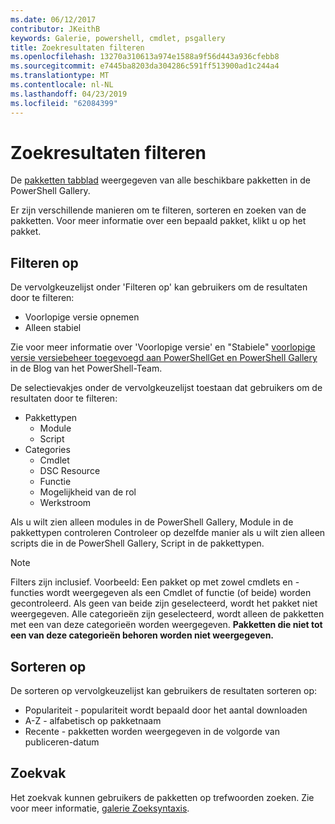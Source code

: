 ```yaml
---
ms.date: 06/12/2017
contributor: JKeithB
keywords: Galerie, powershell, cmdlet, psgallery
title: Zoekresultaten filteren
ms.openlocfilehash: 13270a310613a974e1588a9f56d443a936cfebb8
ms.sourcegitcommit: e7445ba8203da304286c591ff513900ad1c244a4
ms.translationtype: MT
ms.contentlocale: nl-NL
ms.lasthandoff: 04/23/2019
ms.locfileid: "62084399"
---
```

# <a name="filtering-search-results"></a>Zoekresultaten filteren

De [pakketten tabblad](https://www.powershellgallery.com/packages) weergegeven van alle beschikbare pakketten in de PowerShell Gallery.

Er zijn verschillende manieren om te filteren, sorteren en zoeken van de pakketten.
Voor meer informatie over een bepaald pakket, klikt u op het pakket.

## <a name="filter-by"></a>Filteren op

De vervolgkeuzelijst onder 'Filteren op' kan gebruikers om de resultaten door te filteren:
- Voorlopige versie opnemen
- Alleen stabiel

Zie voor meer informatie over 'Voorlopige versie' en "Stabiele" [voorlopige versie versiebeheer toegevoegd aan PowerShellGet en PowerShell Gallery](https://blogs.msdn.microsoft.com/powershell/2017/12/05/prerelease-versioning-added-to-powershellget-and-powershell-gallery/) in de Blog van het PowerShell-Team.

De selectievakjes onder de vervolgkeuzelijst toestaan dat gebruikers om de resultaten door te filteren:
- Pakkettypen
  - Module
  - Script
- Categories
  - Cmdlet
  - DSC Resource
  - Functie
  - Mogelijkheid van de rol
  - Werkstroom

Als u wilt zien alleen modules in de PowerShell Gallery, Module in de pakkettypen controleren
Controleer op dezelfde manier als u wilt zien alleen scripts die in de PowerShell Gallery, Script in de pakkettypen.

> [!NOTE]
> Filters zijn inclusief.
> Voorbeeld: Een pakket op met zowel cmdlets en -functies wordt weergegeven als een Cmdlet of functie (of beide) worden gecontroleerd.
> Als geen van beide zijn geselecteerd, wordt het pakket niet weergegeven.
> Alle categorieën zijn geselecteerd, wordt alleen de pakketten met een van deze categorieën worden weergegeven.
> **Pakketten die niet tot een van deze categorieën behoren worden niet weergegeven.**

## <a name="sort-by"></a>Sorteren op

De sorteren op vervolgkeuzelijst kan gebruikers de resultaten sorteren op:
- Populariteit - populariteit wordt bepaald door het aantal downloaden
- A-Z - alfabetisch op pakketnaam
- Recente - pakketten worden weergegeven in de volgorde van publiceren-datum

## <a name="search-box"></a>Zoekvak

Het zoekvak kunnen gebruikers de pakketten op trefwoorden zoeken.
Zie voor meer informatie, [galerie Zoeksyntaxis](search-syntax.md).
